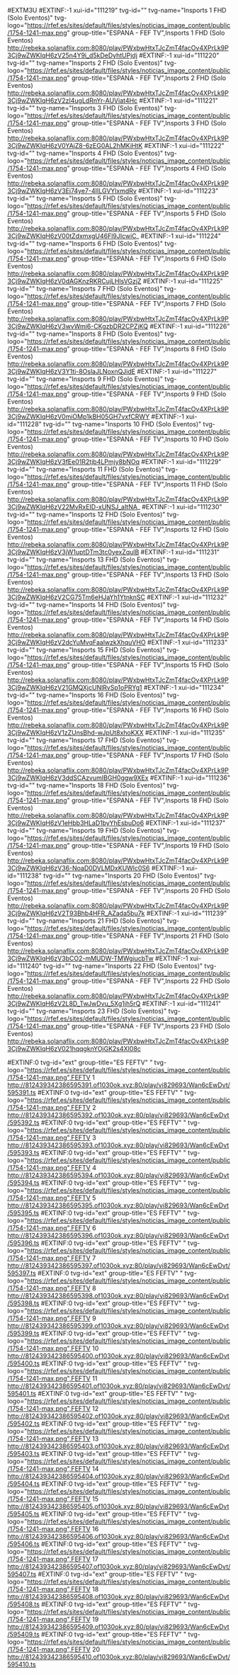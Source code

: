 #EXTM3U
#EXTINF:-1 xui-id="111219" tvg-id="" tvg-name="Insports 1 FHD (Solo Eventos)" tvg-logo="https://rfef.es/sites/default/files/styles/noticias_image_content/public/1754-1241-max.png" group-title="ESPANA - FEF TV",Insports 1 FHD (Solo Eventos)
http://rebeka.solanaflix.com:8080/play/PWxbwHtxTJcZmT4facOv4XPrLk9P3Cj9wZWKIqH6zV25n4Y9i_d5kDeDyhtUPjdj
#EXTINF:-1 xui-id="111220" tvg-id="" tvg-name="Insports 2 FHD (Solo Eventos)" tvg-logo="https://rfef.es/sites/default/files/styles/noticias_image_content/public/1754-1241-max.png" group-title="ESPANA - FEF TV",Insports 2 FHD (Solo Eventos)
http://rebeka.solanaflix.com:8080/play/PWxbwHtxTJcZmT4facOv4XPrLk9P3Cj9wZWKIqH6zV2zI4ugLdRnYr-AUViat4Hc
#EXTINF:-1 xui-id="111221" tvg-id="" tvg-name="Insports 3 FHD (Solo Eventos)" tvg-logo="https://rfef.es/sites/default/files/styles/noticias_image_content/public/1754-1241-max.png" group-title="ESPANA - FEF TV",Insports 3 FHD (Solo Eventos)
http://rebeka.solanaflix.com:8080/play/PWxbwHtxTJcZmT4facOv4XPrLk9P3Cj9wZWKIqH6zV0YAjZ8-6zEG0AL2hMKiHtK
#EXTINF:-1 xui-id="111222" tvg-id="" tvg-name="Insports 4 FHD (Solo Eventos)" tvg-logo="https://rfef.es/sites/default/files/styles/noticias_image_content/public/1754-1241-max.png" group-title="ESPANA - FEF TV",Insports 4 FHD (Solo Eventos)
http://rebeka.solanaflix.com:8080/play/PWxbwHtxTJcZmT4facOv4XPrLk9P3Cj9wZWKIqH6zV3Ej74ye7-4IILGVYlxmdRv
#EXTINF:-1 xui-id="111223" tvg-id="" tvg-name="Insports 5 FHD (Solo Eventos)" tvg-logo="https://rfef.es/sites/default/files/styles/noticias_image_content/public/1754-1241-max.png" group-title="ESPANA - FEF TV",Insports 5 FHD (Solo Eventos)
http://rebeka.solanaflix.com:8080/play/PWxbwHtxTJcZmT4facOv4XPrLk9P3Cj9wZWKIqH6zV00tZdxmxgU46Fl9JIcwiC_
#EXTINF:-1 xui-id="111224" tvg-id="" tvg-name="Insports 6 FHD (Solo Eventos)" tvg-logo="https://rfef.es/sites/default/files/styles/noticias_image_content/public/1754-1241-max.png" group-title="ESPANA - FEF TV",Insports 6 FHD (Solo Eventos)
http://rebeka.solanaflix.com:8080/play/PWxbwHtxTJcZmT4facOv4XPrLk9P3Cj9wZWKIqH6zV0dAGKnzRKRCujLHlsVGzjZ
#EXTINF:-1 xui-id="111225" tvg-id="" tvg-name="Insports 7 FHD (Solo Eventos)" tvg-logo="https://rfef.es/sites/default/files/styles/noticias_image_content/public/1754-1241-max.png" group-title="ESPANA - FEF TV",Insports 7 FHD (Solo Eventos)
http://rebeka.solanaflix.com:8080/play/PWxbwHtxTJcZmT4facOv4XPrLk9P3Cj9wZWKIqH6zV3wvWmi6-CKgzbDR2CPZjKQ
#EXTINF:-1 xui-id="111226" tvg-id="" tvg-name="Insports 8 FHD (Solo Eventos)" tvg-logo="https://rfef.es/sites/default/files/styles/noticias_image_content/public/1754-1241-max.png" group-title="ESPANA - FEF TV",Insports 8 FHD (Solo Eventos)
http://rebeka.solanaflix.com:8080/play/PWxbwHtxTJcZmT4facOv4XPrLk9P3Cj9wZWKIqH6zV3Y1ti-8OslaJLNoxnQJidE
#EXTINF:-1 xui-id="111227" tvg-id="" tvg-name="Insports 9 FHD (Solo Eventos)" tvg-logo="https://rfef.es/sites/default/files/styles/noticias_image_content/public/1754-1241-max.png" group-title="ESPANA - FEF TV",Insports 9 FHD (Solo Eventos)
http://rebeka.solanaflix.com:8080/play/PWxbwHtxTJcZmT4facOv4XPrLk9P3Cj9wZWKIqH6zV0miOMp1kBH05GH7vxfCRWY
#EXTINF:-1 xui-id="111228" tvg-id="" tvg-name="Insports 10 FHD (Solo Eventos)" tvg-logo="https://rfef.es/sites/default/files/styles/noticias_image_content/public/1754-1241-max.png" group-title="ESPANA - FEF TV",Insports 10 FHD (Solo Eventos)
http://rebeka.solanaflix.com:8080/play/PWxbwHtxTJcZmT4facOv4XPrLk9P3Cj9wZWKIqH6zV3fEe01R2tjb4LPmjy8bNOq
#EXTINF:-1 xui-id="111229" tvg-id="" tvg-name="Insports 11 FHD (Solo Eventos)" tvg-logo="https://rfef.es/sites/default/files/styles/noticias_image_content/public/1754-1241-max.png" group-title="ESPANA - FEF TV",Insports 11 FHD (Solo Eventos)
http://rebeka.solanaflix.com:8080/play/PWxbwHtxTJcZmT4facOv4XPrLk9P3Cj9wZWKIqH6zV22MvRxEID-xUNSJ_aItNA_
#EXTINF:-1 xui-id="111230" tvg-id="" tvg-name="Insports 12 FHD (Solo Eventos)" tvg-logo="https://rfef.es/sites/default/files/styles/noticias_image_content/public/1754-1241-max.png" group-title="ESPANA - FEF TV",Insports 12 FHD (Solo Eventos)
http://rebeka.solanaflix.com:8080/play/PWxbwHtxTJcZmT4facOv4XPrLk9P3Cj9wZWKIqH6zV3jW1uptDTm3tc0yexZqulB
#EXTINF:-1 xui-id="111231" tvg-id="" tvg-name="Insports 13 FHD (Solo Eventos)" tvg-logo="https://rfef.es/sites/default/files/styles/noticias_image_content/public/1754-1241-max.png" group-title="ESPANA - FEF TV",Insports 13 FHD (Solo Eventos)
http://rebeka.solanaflix.com:8080/play/PWxbwHtxTJcZmT4facOv4XPrLk9P3Cj9wZWKIqH6zV2CG75Tm6eHJaYh1YtnknSC
#EXTINF:-1 xui-id="111232" tvg-id="" tvg-name="Insports 14 FHD (Solo Eventos)" tvg-logo="https://rfef.es/sites/default/files/styles/noticias_image_content/public/1754-1241-max.png" group-title="ESPANA - FEF TV",Insports 14 FHD (Solo Eventos)
http://rebeka.solanaflix.com:8080/play/PWxbwHtxTJcZmT4facOv4XPrLk9P3Cj9wZWKIqH6zV2dcYuMvqFaalwzkXhquVHO
#EXTINF:-1 xui-id="111233" tvg-id="" tvg-name="Insports 15 FHD (Solo Eventos)" tvg-logo="https://rfef.es/sites/default/files/styles/noticias_image_content/public/1754-1241-max.png" group-title="ESPANA - FEF TV",Insports 15 FHD (Solo Eventos)
http://rebeka.solanaflix.com:8080/play/PWxbwHtxTJcZmT4facOv4XPrLk9P3Cj9wZWKIqH6zV21GMQXjcUNlRvSp1oPRYg1
#EXTINF:-1 xui-id="111234" tvg-id="" tvg-name="Insports 16 FHD (Solo Eventos)" tvg-logo="https://rfef.es/sites/default/files/styles/noticias_image_content/public/1754-1241-max.png" group-title="ESPANA - FEF TV",Insports 16 FHD (Solo Eventos)
http://rebeka.solanaflix.com:8080/play/PWxbwHtxTJcZmT4facOv4XPrLk9P3Cj9wZWKIqH6zV1zZUnsBhd-wJpUt8xhoKXX
#EXTINF:-1 xui-id="111235" tvg-id="" tvg-name="Insports 17 FHD (Solo Eventos)" tvg-logo="https://rfef.es/sites/default/files/styles/noticias_image_content/public/1754-1241-max.png" group-title="ESPANA - FEF TV",Insports 17 FHD (Solo Eventos)
http://rebeka.solanaflix.com:8080/play/PWxbwHtxTJcZmT4facOv4XPrLk9P3Cj9wZWKIqH6zV3ddSCAzvumIBGH0ggw9XEx
#EXTINF:-1 xui-id="111236" tvg-id="" tvg-name="Insports 18 FHD (Solo Eventos)" tvg-logo="https://rfef.es/sites/default/files/styles/noticias_image_content/public/1754-1241-max.png" group-title="ESPANA - FEF TV",Insports 18 FHD (Solo Eventos)
http://rebeka.solanaflix.com:8080/play/PWxbwHtxTJcZmT4facOv4XPrLk9P3Cj9wZWKIqH6zV1eHbb3HLaD1byYhEsbuDo6
#EXTINF:-1 xui-id="111237" tvg-id="" tvg-name="Insports 19 FHD (Solo Eventos)" tvg-logo="https://rfef.es/sites/default/files/styles/noticias_image_content/public/1754-1241-max.png" group-title="ESPANA - FEF TV",Insports 19 FHD (Solo Eventos)
http://rebeka.solanaflix.com:8080/play/PWxbwHtxTJcZmT4facOv4XPrLk9P3Cj9wZWKIqH6zV36-NoaD0DVLMDxKUWlc0S6
#EXTINF:-1 xui-id="111238" tvg-id="" tvg-name="Insports 20 FHD (Solo Eventos)" tvg-logo="https://rfef.es/sites/default/files/styles/noticias_image_content/public/1754-1241-max.png" group-title="ESPANA - FEF TV",Insports 20 FHD (Solo Eventos)
http://rebeka.solanaflix.com:8080/play/PWxbwHtxTJcZmT4facOv4XPrLk9P3Cj9wZWKIqH6zV2T93Bhb4HFR_AZada5bu7k
#EXTINF:-1 xui-id="111239" tvg-id="" tvg-name="Insports 21 FHD (Solo Eventos)" tvg-logo="https://rfef.es/sites/default/files/styles/noticias_image_content/public/1754-1241-max.png" group-title="ESPANA - FEF TV",Insports 21 FHD (Solo Eventos)
http://rebeka.solanaflix.com:8080/play/PWxbwHtxTJcZmT4facOv4XPrLk9P3Cj9wZWKIqH6zV3bCO2-mMUDW-TMWgiucbTw
#EXTINF:-1 xui-id="111240" tvg-id="" tvg-name="Insports 22 FHD (Solo Eventos)" tvg-logo="https://rfef.es/sites/default/files/styles/noticias_image_content/public/1754-1241-max.png" group-title="ESPANA - FEF TV",Insports 22 FHD (Solo Eventos)
http://rebeka.solanaflix.com:8080/play/PWxbwHtxTJcZmT4facOv4XPrLk9P3Cj9wZWKIqH6zV2L8D_TwJwDvu_5Xg1jh5rQ
#EXTINF:-1 xui-id="111241" tvg-id="" tvg-name="Insports 23 FHD (Solo Eventos)" tvg-logo="https://rfef.es/sites/default/files/styles/noticias_image_content/public/1754-1241-max.png" group-title="ESPANA - FEF TV",Insports 23 FHD (Solo Eventos)
http://rebeka.solanaflix.com:8080/play/PWxbwHtxTJcZmT4facOv4XPrLk9P3Cj9wZWKIqH6zV021hqqgknYOjGK2s4XI08c

#EXTINF:0 tvg-id="ext" group-title="ES FEFTV" " tvg-logo="https://rfef.es/sites/default/files/styles/noticias_image_content/public/1754-1241-max.png",FEFTV 1
http://812439342386595391.of1030ok.xyz:80/play/vi829693/Wan6cEwDvt/595391.ts
#EXTINF:0 tvg-id="ext" group-title="ES FEFTV" " tvg-logo="https://rfef.es/sites/default/files/styles/noticias_image_content/public/1754-1241-max.png",FEFTV 2
http://812439342386595392.of1030ok.xyz:80/play/vi829693/Wan6cEwDvt/595392.ts
#EXTINF:0 tvg-id="ext" group-title="ES FEFTV" " tvg-logo="https://rfef.es/sites/default/files/styles/noticias_image_content/public/1754-1241-max.png",FEFTV 3
http://812439342386595393.of1030ok.xyz:80/play/vi829693/Wan6cEwDvt/595393.ts
#EXTINF:0 tvg-id="ext" group-title="ES FEFTV" " tvg-logo="https://rfef.es/sites/default/files/styles/noticias_image_content/public/1754-1241-max.png",FEFTV 4
http://812439342386595394.of1030ok.xyz:80/play/vi829693/Wan6cEwDvt/595394.ts
#EXTINF:0 tvg-id="ext" group-title="ES FEFTV" " tvg-logo="https://rfef.es/sites/default/files/styles/noticias_image_content/public/1754-1241-max.png",FEFTV 5
http://812439342386595395.of1030ok.xyz:80/play/vi829693/Wan6cEwDvt/595395.ts
#EXTINF:0 tvg-id="ext" group-title="ES FEFTV" " tvg-logo="https://rfef.es/sites/default/files/styles/noticias_image_content/public/1754-1241-max.png",FEFTV 6
http://812439342386595396.of1030ok.xyz:80/play/vi829693/Wan6cEwDvt/595396.ts
#EXTINF:0 tvg-id="ext" group-title="ES FEFTV" " tvg-logo="https://rfef.es/sites/default/files/styles/noticias_image_content/public/1754-1241-max.png",FEFTV 7
http://812439342386595397.of1030ok.xyz:80/play/vi829693/Wan6cEwDvt/595397.ts
#EXTINF:0 tvg-id="ext" group-title="ES FEFTV" " tvg-logo="https://rfef.es/sites/default/files/styles/noticias_image_content/public/1754-1241-max.png",FEFTV 8
http://812439342386595398.of1030ok.xyz:80/play/vi829693/Wan6cEwDvt/595398.ts
#EXTINF:0 tvg-id="ext" group-title="ES FEFTV" " tvg-logo="https://rfef.es/sites/default/files/styles/noticias_image_content/public/1754-1241-max.png",FEFTV 9
http://812439342386595399.of1030ok.xyz:80/play/vi829693/Wan6cEwDvt/595399.ts
#EXTINF:0 tvg-id="ext" group-title="ES FEFTV" " tvg-logo="https://rfef.es/sites/default/files/styles/noticias_image_content/public/1754-1241-max.png",FEFTV 10
http://812439342386595400.of1030ok.xyz:80/play/vi829693/Wan6cEwDvt/595400.ts
#EXTINF:0 tvg-id="ext" group-title="ES FEFTV" " tvg-logo="https://rfef.es/sites/default/files/styles/noticias_image_content/public/1754-1241-max.png",FEFTV 11
http://812439342386595401.of1030ok.xyz:80/play/vi829693/Wan6cEwDvt/595401.ts
#EXTINF:0 tvg-id="ext" group-title="ES FEFTV" " tvg-logo="https://rfef.es/sites/default/files/styles/noticias_image_content/public/1754-1241-max.png",FEFTV 12
http://812439342386595402.of1030ok.xyz:80/play/vi829693/Wan6cEwDvt/595402.ts
#EXTINF:0 tvg-id="ext" group-title="ES FEFTV" " tvg-logo="https://rfef.es/sites/default/files/styles/noticias_image_content/public/1754-1241-max.png",FEFTV 13
http://812439342386595403.of1030ok.xyz:80/play/vi829693/Wan6cEwDvt/595403.ts
#EXTINF:0 tvg-id="ext" group-title="ES FEFTV" " tvg-logo="https://rfef.es/sites/default/files/styles/noticias_image_content/public/1754-1241-max.png",FEFTV 14
http://812439342386595404.of1030ok.xyz:80/play/vi829693/Wan6cEwDvt/595404.ts
#EXTINF:0 tvg-id="ext" group-title="ES FEFTV" " tvg-logo="https://rfef.es/sites/default/files/styles/noticias_image_content/public/1754-1241-max.png",FEFTV 15
http://812439342386595405.of1030ok.xyz:80/play/vi829693/Wan6cEwDvt/595405.ts
#EXTINF:0 tvg-id="ext" group-title="ES FEFTV" " tvg-logo="https://rfef.es/sites/default/files/styles/noticias_image_content/public/1754-1241-max.png",FEFTV 16
http://812439342386595406.of1030ok.xyz:80/play/vi829693/Wan6cEwDvt/595406.ts
#EXTINF:0 tvg-id="ext" group-title="ES FEFTV" " tvg-logo="https://rfef.es/sites/default/files/styles/noticias_image_content/public/1754-1241-max.png",FEFTV 17
http://812439342386595407.of1030ok.xyz:80/play/vi829693/Wan6cEwDvt/595407.ts
#EXTINF:0 tvg-id="ext" group-title="ES FEFTV" " tvg-logo="https://rfef.es/sites/default/files/styles/noticias_image_content/public/1754-1241-max.png",FEFTV 18
http://812439342386595408.of1030ok.xyz:80/play/vi829693/Wan6cEwDvt/595408.ts
#EXTINF:0 tvg-id="ext" group-title="ES FEFTV" " tvg-logo="https://rfef.es/sites/default/files/styles/noticias_image_content/public/1754-1241-max.png",FEFTV 19
http://812439342386595409.of1030ok.xyz:80/play/vi829693/Wan6cEwDvt/595409.ts
#EXTINF:0 tvg-id="ext" group-title="ES FEFTV" " tvg-logo="https://rfef.es/sites/default/files/styles/noticias_image_content/public/1754-1241-max.png",FEFTV 20
http://812439342386595410.of1030ok.xyz:80/play/vi829693/Wan6cEwDvt/595410.ts

